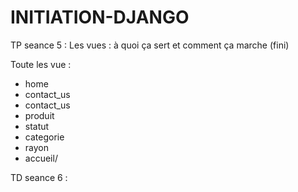 # INITIATION-DJANGO
TP seance 5 :
Les vues : à quoi ça sert et comment ça marche (fini)  

Toute les vue : 
- home
- contact_us
- contact_us
- produit
- statut
- categorie
- rayon
- accueil/<param>

TD seance 6 : 

